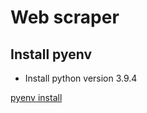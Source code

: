 # Web scraper

## Install pyenv

- Install python version 3.9.4

[pyenv install](https://github.com/pyenv/pyenv)
 